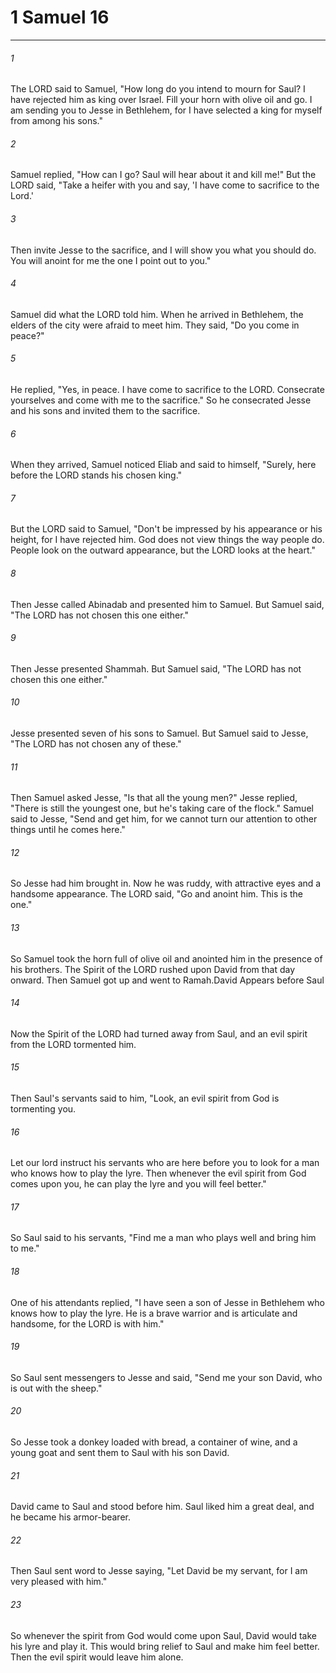 # 1 Samuel 16
***



###### 1 
The LORD said to Samuel, "How long do you intend to mourn for Saul? I have rejected him as king over Israel. Fill your horn with olive oil and go. I am sending you to Jesse in Bethlehem, for I have selected a king for myself from among his sons." 

###### 2 
Samuel replied, "How can I go? Saul will hear about it and kill me!" But the LORD said, "Take a heifer with you and say, 'I have come to sacrifice to the Lord.' 

###### 3 
Then invite Jesse to the sacrifice, and I will show you what you should do. You will anoint for me the one I point out to you." 

###### 4 
Samuel did what the LORD told him. When he arrived in Bethlehem, the elders of the city were afraid to meet him. They said, "Do you come in peace?" 

###### 5 
He replied, "Yes, in peace. I have come to sacrifice to the LORD. Consecrate yourselves and come with me to the sacrifice." So he consecrated Jesse and his sons and invited them to the sacrifice. 

###### 6 
When they arrived, Samuel noticed Eliab and said to himself, "Surely, here before the LORD stands his chosen king." 

###### 7 
But the LORD said to Samuel, "Don't be impressed by his appearance or his height, for I have rejected him. God does not view things the way people do. People look on the outward appearance, but the LORD looks at the heart." 

###### 8 
Then Jesse called Abinadab and presented him to Samuel. But Samuel said, "The LORD has not chosen this one either." 

###### 9 
Then Jesse presented Shammah. But Samuel said, "The LORD has not chosen this one either." 

###### 10 
Jesse presented seven of his sons to Samuel. But Samuel said to Jesse, "The LORD has not chosen any of these." 

###### 11 
Then Samuel asked Jesse, "Is that all the young men?" Jesse replied, "There is still the youngest one, but he's taking care of the flock." Samuel said to Jesse, "Send and get him, for we cannot turn our attention to other things until he comes here." 

###### 12 
So Jesse had him brought in. Now he was ruddy, with attractive eyes and a handsome appearance. The LORD said, "Go and anoint him. This is the one." 

###### 13 
So Samuel took the horn full of olive oil and anointed him in the presence of his brothers. The Spirit of the LORD rushed upon David from that day onward. Then Samuel got up and went to Ramah.David Appears before Saul 

###### 14 
Now the Spirit of the LORD had turned away from Saul, and an evil spirit from the LORD tormented him. 

###### 15 
Then Saul's servants said to him, "Look, an evil spirit from God is tormenting you. 

###### 16 
Let our lord instruct his servants who are here before you to look for a man who knows how to play the lyre. Then whenever the evil spirit from God comes upon you, he can play the lyre and you will feel better." 

###### 17 
So Saul said to his servants, "Find me a man who plays well and bring him to me." 

###### 18 
One of his attendants replied, "I have seen a son of Jesse in Bethlehem who knows how to play the lyre. He is a brave warrior and is articulate and handsome, for the LORD is with him." 

###### 19 
So Saul sent messengers to Jesse and said, "Send me your son David, who is out with the sheep." 

###### 20 
So Jesse took a donkey loaded with bread, a container of wine, and a young goat and sent them to Saul with his son David. 

###### 21 
David came to Saul and stood before him. Saul liked him a great deal, and he became his armor-bearer. 

###### 22 
Then Saul sent word to Jesse saying, "Let David be my servant, for I am very pleased with him." 

###### 23 
So whenever the spirit from God would come upon Saul, David would take his lyre and play it. This would bring relief to Saul and make him feel better. Then the evil spirit would leave him alone.
